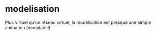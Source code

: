 modelisation
============

Plus virtuel qu'un réseau virtuel, la modélisation est presque une simple animation (modulable)
